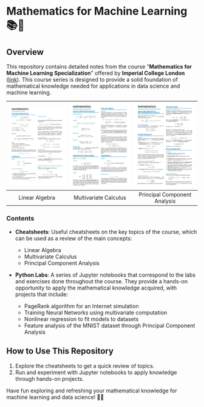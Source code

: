 # Mathematics for Machine Learning 📚🧮

## Overview

This repository contains detailed notes from the course "**Mathematics for Machine Learning Specialization**" offered by **Imperial College London** ([link](https://www.coursera.org/specializations/mathematics-machine-learning)). This course series is designed to provide a solid foundation of mathematical knowledge needed for applications in data science and machine learning.

|<a href="https://github.com/federicobrancasi/Mathematics/blob/master/Cheatsheets/Linear%20Algebra.pdf"><img src="https://github.com/federicobrancasi/Mathematics/blob/master/Cheatsheets/Images/Linear%20Algebra%20Image.jpg" alt="Illustration" width="220px"/></a>|<a href="https://github.com/federicobrancasi/Mathematics/blob/master/Cheatsheets/Multivariate%20Calculus.pdf"><img src="https://github.com/federicobrancasi/Mathematics/blob/master/Cheatsheets/Images/Multivariate%20Calculus%20Image.jpg" alt="Illustration" width="220px"/></a>|<a href="https://github.com/federicobrancasi/Mathematics/blob/master/Cheatsheets/Principal%20Component%20Analysis.pdf"><img src="https://github.com/federicobrancasi/Mathematics/blob/master/Cheatsheets/Images/Principal%20Component%20Image.jpg" alt="Illustration" width="220px"/></a>|
|:--:|:--:|:--:|
|Linear Algebra|Multivariate Calculus|Principal Component Analysis|

### Contents

- **Cheatsheets**: Useful cheatsheets on the key topics of the course, which can be used as a review of the main concepts:

  - Linear Algebra
  - Multivariate Calculus
  - Principal Component Analysis

- **Python Labs**: A series of Jupyter notebooks that correspond to the labs and exercises done throughout the course. They provide a hands-on opportunity to apply the mathematical knowledge acquired, with projects that include:

  - PageRank algorithm for an Internet simulation
  - Training Neural Networks using multivariate computation
  - Nonlinear regression to fit models to datasets
  - Feature analysis of the MNIST dataset through Principal Component Analysis

## How to Use This Repository

1. Explore the cheatsheets to get a quick review of topics.
2. Run and experiment with Jupyter notebooks to apply knowledge through hands-on projects.

Have fun exploring and refreshing your mathematical knowledge for machine learning and data science! 🚀🧠
